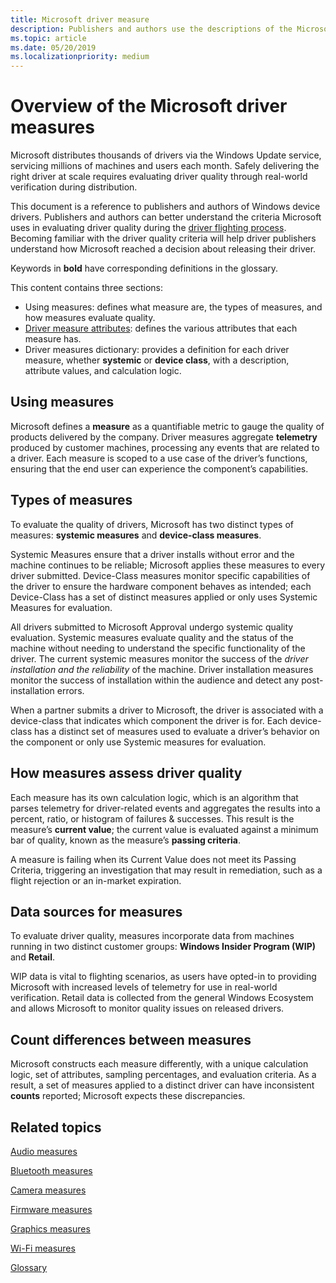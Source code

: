 ```yaml
---
title: Microsoft driver measure
description: Publishers and authors use the descriptions of the Microsoft driver measures to better understand the criteria Microsoft uses in evaluating driver quality during driver flighting
ms.topic: article
ms.date: 05/20/2019
ms.localizationpriority: medium
---
```


# Overview of the Microsoft driver measures

Microsoft distributes thousands of drivers via the Windows Update service, servicing millions of machines and users each month. Safely delivering the right driver at scale requires evaluating driver quality through real-world verification during distribution.

This document is a reference to publishers and authors of Windows device drivers.  Publishers and authors can better understand the criteria Microsoft uses in evaluating driver quality during the [driver flighting process](https://docs.microsoft.com/windows-hardware/drivers/dashboard/driver-flighting). Becoming familiar with the driver quality criteria will help driver publishers understand how Microsoft reached a decision about releasing their driver.

Keywords in **bold** have corresponding definitions in the glossary.

This content contains three sections:

* Using measures: defines what measure are, the types of measures, and how measures evaluate quality.
* [Driver measure attributes](measure-attributes.md): defines the various attributes that each measure has.
* Driver measures dictionary: provides a definition for each driver measure, whether **systemic** or **device class**, with a description, attribute values, and calculation logic.

## Using measures

Microsoft defines a **measure** as a quantifiable metric to gauge the quality of products delivered by the company. Driver measures aggregate **telemetry** produced by customer machines, processing any events that are related to a driver. Each measure is scoped to a use case of the driver’s functions, ensuring that the end user can experience the component’s capabilities.

## Types of measures

To evaluate the quality of drivers, Microsoft has two distinct types of measures: **systemic measures** and **device-class measures**.

Systemic Measures ensure that a driver installs without error and the machine continues to be reliable; Microsoft applies these measures to every driver submitted. Device-Class measures monitor specific capabilities of the driver to ensure the hardware component behaves as intended; each Device-Class has a set of distinct measures applied or only uses Systemic Measures for evaluation.

All drivers submitted to Microsoft Approval undergo systemic quality evaluation. Systemic measures evaluate quality and the status of the machine without needing to understand the specific functionality of the driver. The current systemic measures monitor the success of the *driver installation and the reliability* of the machine. Driver installation measures monitor the success of installation within the audience and detect any post-installation errors.

When a partner submits a driver to Microsoft, the driver is associated with a device-class that indicates which component the driver is for. Each device-class has a distinct set of measures used to evaluate a driver’s behavior on the component or only use Systemic measures for evaluation.

## How measures assess driver quality

Each measure has its own calculation logic, which is an algorithm that parses telemetry for driver-related events and aggregates the results into a percent, ratio, or histogram of failures & successes. This result is the measure’s **current value**; the current value is evaluated against a minimum bar of quality, known as the measure’s **passing criteria**.

A measure is failing when its Current Value does not meet its Passing Criteria, triggering an investigation that may result in remediation, such as a flight rejection or an in-market expiration.

## Data sources for measures

To evaluate driver quality, measures incorporate data from machines running in two distinct customer groups: **Windows Insider Program (WIP)** and **Retail**.

WIP data is vital to flighting scenarios, as users have opted-in to providing Microsoft with increased levels of telemetry for use in real-world verification. Retail data is collected from the general Windows Ecosystem and allows Microsoft to monitor quality issues on released drivers.

## Count differences between measures

Microsoft constructs each measure differently, with a unique calculation logic, set of attributes, sampling percentages, and evaluation criteria. As a result, a set of measures applied to a distinct driver can have inconsistent **counts** reported; Microsoft expects these discrepancies.

## Related topics

[Audio measures](audio-measures.md)

[Bluetooth measures](bluetooth-measures.md)

[Camera measures](camera-measures.md)

[Firmware measures](firmware-measures.md)

[Graphics measures](graphics-measures.md)

[Wi-Fi measures](wi-fi-measures.md)

[Glossary](measures-glossary.md)
